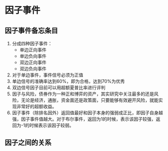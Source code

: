 # 因子事件

## 因子事件备忘条目

1. 分成四种因子事件：
   * 单边正向事件
   * 单边负向事件
   * 双边正向事件
   * 双边负向事件
2. 对于单边事件，事件信号必须为正值
3. 单边信号的准确率达到60%，即为合格，达到70%为优秀
4. 双边信号因子目前可以用超额夏普比率进行评判
5. 因子与风险，债券作为一种正和博弈的资产，其实研究中关注最多的还是风险，无论是经济，通胀，资金面还是政策面，只要能够有效避开风险，就能实现非常好的超额收益。
6. 因子事件（除排名因外）返回值最好和因子本身的强弱成正比，即因子自身越强，因子事件值越大。对于布尔事件，返回为1的时候，表示该因子较强，返回为-1的时候表示该因子较弱。

## 因子之间的关系



